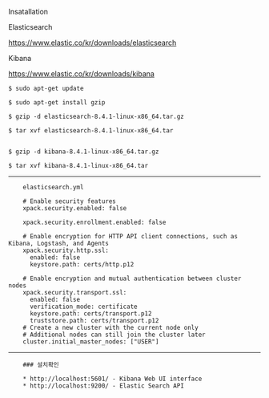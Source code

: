 Insatallation

Elasticsearch

https://www.elastic.co/kr/downloads/elasticsearch



Kibana

https://www.elastic.co/kr/downloads/kibana


    $ sudo apt-get update

    $ sudo apt-get install gzip
    
    $ gzip -d elasticsearch-8.4.1-linux-x86_64.tar.gz
    
    $ tar xvf elasticsearch-8.4.1-linux-x86_64.tar
    
    
    $ gzip -d kibana-8.4.1-linux-x86_64.tar.gz
    
    $ tar xvf kibana-8.4.1-linux-x86_64.tar


-----

        elasticsearch.yml

        # Enable security features
        xpack.security.enabled: false

        xpack.security.enrollment.enabled: false

        # Enable encryption for HTTP API client connections, such as Kibana, Logstash, and Agents
        xpack.security.http.ssl:
          enabled: false
          keystore.path: certs/http.p12

        # Enable encryption and mutual authentication between cluster nodes
        xpack.security.transport.ssl:
          enabled: false
          verification_mode: certificate
          keystore.path: certs/transport.p12
          truststore.path: certs/transport.p12
        # Create a new cluster with the current node only
        # Additional nodes can still join the cluster later
        cluster.initial_master_nodes: ["USER"]

-----
        ### 설치확인

        * http://localhost:5601/ - Kibana Web UI interface
        * http://localhost:9200/ - Elastic Search API

